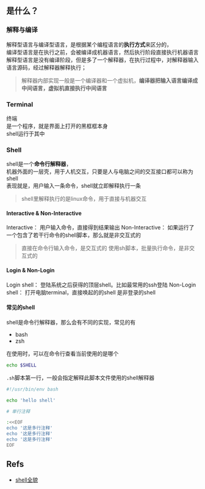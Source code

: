<!--
 * @Author: duxin
 * @Date: 2022-01-04 10:38:00
 * @Description: 
-->
## 是什么？
### 解释与编译
解释型语言与编译型语言，是根据某个编程语言的**执行方式**来区分的，     
编译型语言是在执行之前，会被编译成机器语言，然后执行阶段直接执行机器语言
解释型语言是没有编译阶段，但是多了一个解释器，在执行过程中，对解释器输入语言源码，经过解释器解释执行；     

> 解释器内部实现一般是一个编译器和一个虚拟机，**编译器把输入语言编译成中间语言，虚拟机直接执行中间语言**

### Terminal
终端   
是一个程序，就是界面上打开的黑框框本身     
shell运行于其中

### Shell
shell是一个**命令行解释器**，    
机器外面的一层壳，用于人机交互，只要是人与电脑之间的交互接口都可以称为shell     
表现就是，用户输入一条命令，shell就立即解释执行一条

> shell里解释执行的是linux命令，用于直接与机器交互


#### Interactive & Non-Interactive
Interactive： 用户输入命令，直接得到结果输出
Non-Interactive： 如果运行了一个包含了若干行命令的shell脚本，那么就是非交互式的

> 直接在命令行输入命令，是交互式的
> 使用sh脚本，批量执行命令，是非交互式的

#### Login & Non-Login
Login shell： 登陆系统之后获得的顶层shell。比如最常用的ssh登陆
Non-Login shell： 打开电脑terminal，直接唤起的的shell 是非登录的shell

#### 常见的shell
shell是命令行解释器，那么会有不同的实现，常见的有
+ bash
+ zsh


在使用时，可以在命令行查看当前使用的是哪个
```bash
echo $SHELL
```

`.sh`脚本第一行，一般会指定解释此脚本文件使用的shell解释器
```sh
#!/usr/bin/env bash

echo 'hello shell'

# 单行注释

:<<EOF
echo '这是多行注释'
echo '这是多行注释'
echo '这是多行注释'
EOF

```


## Refs
+ [shell全貌](https://www.cnblogs.com/jingmoxukong/p/7867397.html)
